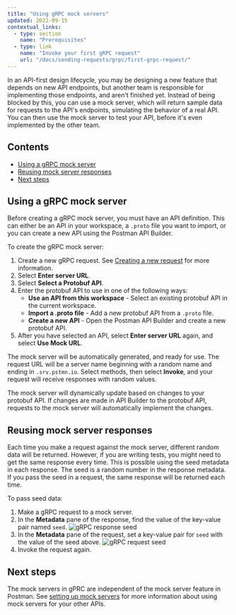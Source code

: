 ```yaml
---
title: "Using gRPC mock servers"
updated: 2022-09-15
contextual_links:
  - type: section
    name: "Prerequisites"
  - type: link
    name: "Invoke your first gRPC request"
    url: "/docs/sending-requests/grpc/first-grpc-request/"
---
```


In an API-first design lifecycle, you may be designing a new feature that depends on new API endpoints, but another team is responsible for implementing those endpoints, and aren't finished yet. Instead of being blocked by this, you can use a mock server, which will return sample data for requests to the API's endpoints, simulating the behavior of a real API. You can then use the mock server to test your API, before it's even implemented by the other team.

## Contents

* [Using a gRPC mock server](#using-a-grpc-mock-server)
* [Reusing mock server responses](#reusing-mock-server-responses)
* [Next steps](#next-steps)

## Using a gRPC mock server

Before creating a gRPC mock server, you must have an API definition. This can either be an API in your workspace, a `.proto` file you want to import, or you can create a new API using the Postman API Builder.

To create the gRPC mock server:

1. Create a new gRPC request. See [Creating a new request](/docs/sending-requests/grpc/grpc-request-interface/#creating-a-new-request) for more information.
1. Select **Enter server URL**.
1. Select **Select a Protobuf API**.
1. Enter the protobuf API to use in one of the following ways:
    * **Use an API from this workspace** - Select an existing protobuf API in the current workspace.
    * **Import a .proto file** - Add a new protobuf API from a `.proto` file.
    * **Create a new API** - Open the Postman API Builder and create a new protobuf API.
1. After you have selected an API, select **Enter server URL** again, and select **Use Mock URL**.

The mock server will be automatically generated, and ready for use. The request URL will be a server name beginning with a random name and ending in `.srv.pstmn.io`. Select methods, then select **Invoke**, and your request will receive responses with random values.

The mock server will dynamically update based on changes to your protobuf API. If changes are made in API Builder to the protobuf API, requests to the mock server will automatically implement the changes.

## Reusing mock server responses

Each time you make a request against the mock server, different random data will be returned. However, if you are writing tests, you might need to get the same response every time. This is possible using the seed metadata in each response. The seed is a random number in the response metadata. If you pass the seed in a request, the same response will be returned each time.

To pass seed data:

1. Make a gRPC request to a mock server.
1. In the **Metadata** pane of the response, find the value of the key-value pair named `seed`.
    <img src="https://assets.postman.com/postman-docs/v10/grpc-response-seed.jpg" alt="gRPC response seed">
1. In the **Metadata** pane of the request, set a key-value pair for `seed` with the value of the seed above.
    <img src="https://assets.postman.com/postman-docs/v10/grpc-request-seed.jpg" alt="gRPC request seed">
1. Invoke the request again.

## Next steps

The mock servers in gPRC are independent of the mock server feature in Postman. See [setting up mock servers](/docs/designing-and-developing-your-api/mocking-data/setting-up-mock/) for more information about using mock servers for your other APIs.
